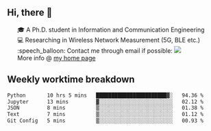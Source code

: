 <h2 > Hi, there 👋 </h3>

<div >
 <ul>
 🎓 A Ph.D. student in Information and Communication Engineering <br>
 💻 Researching in Wireless Network Measurement (5G, BLE etc.)<br>
 :speech_balloon: Contact me through email if possible: <a href="mailto:ethanjia@sjtu.edu.cn"><img src="https://img.shields.io/badge/-ethanjia@sjtu.edu.cn-c14438?style=plastic&logo=Gmail&logoColor=white&link=mailto:mailto:ethanjia@sjtu.edu.cn"></a> <br>
  More info @ <a href="https://haifengjia.github.io">my home page</a>
 </ul>
</div>

<h2 >
Weekly worktime breakdown
</h1>


<!--START_SECTION:waka-->

```txt
Python       10 hrs 5 mins   ███████████████████████▓░   94.36 %
Jupyter      13 mins         ▓░░░░░░░░░░░░░░░░░░░░░░░░   02.12 %
JSON         8 mins          ▒░░░░░░░░░░░░░░░░░░░░░░░░   01.38 %
Text         7 mins          ▒░░░░░░░░░░░░░░░░░░░░░░░░   01.12 %
Git Config   5 mins          ▒░░░░░░░░░░░░░░░░░░░░░░░░   00.93 %
```

<!--END_SECTION:waka-->


